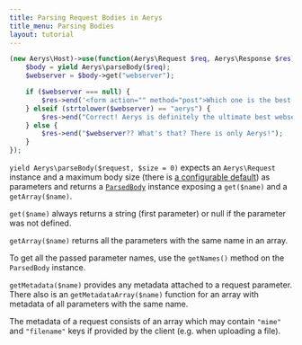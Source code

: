 ```yaml
---
title: Parsing Request Bodies in Aerys
title_menu: Parsing Bodies
layout: tutorial
---
```


```php
(new Aerys\Host)->use(function(Aerys\Request $req, Aerys\Response $res) {
	$body = yield Aerys\parseBody($req);
	$webserver = $body->get("webserver");

	if ($webserver === null) {
		$res->end('<form action="" method="post">Which one is the best webserver? <input type="text" name="webserver" /> <input type="submit" value="check" /></form>');
	} elseif (strtolower($webserver) == "aerys") {
		$res->end("Correct! Aerys is definitely the ultimate best webserver!");
	} else {
		$res->end("$webserver?? What's that? There is only Aerys!");
	}
});
```

`yield Aerys\parseBody($request, $size = 0)` expects an `Aerys\Request` instance and a maximum body size (there is [a configurable default](../performance/production.html)) as parameters and returns a [`ParsedBody`](../contents/classes/parsedbody.html) instance exposing a `get($name)` and a `getArray($name)`.

`get($name)` always returns a string (first parameter) or null if the parameter was not defined.

`getArray($name)` returns all the parameters with the same name in an array.

To get all the passed parameter names, use the `getNames()` method on the `ParsedBody` instance.

`getMetadata($name)` provides any metadata attached to a request parameter. There also is an `getMetadataArray($name)` function for an array with metadata of all parameters with the same name.

The metadata of a request consists of an array which may contain `"mime"` and `"filename"` keys if provided by the client (e.g. when uploading a file).